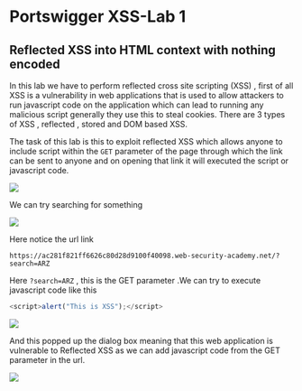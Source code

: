 # Portswigger XSS-Lab 1

## Reflected XSS into HTML context with nothing encoded

In this lab we have to perform reflected cross site scripting (XSS) , first of all XSS is a vulnerability in web applications that is used to allow attackers to run javascript code on the application which can lead to running any malicious script generally they use this to steal cookies. There are 3 types of XSS , reflected , stored and DOM based XSS.

The task of this lab is this to exploit reflected XSS which allows anyone to include script within the `GET` parameter of the page through which the link can be sent to anyone and on opening that link it will executed the script or javascript code.

<img src="https://i.imgur.com/Hpisvcu.png"/>

We can try searching for something

<img src="https://i.imgur.com/1nMfAq4.png"/>

Here notice the url link 
```
https://ac281f821ff6626c80d28d9100f40098.web-security-academy.net/?search=ARZ
```

Here `?search=ARZ` , this is the GET parameter .We can try to execute javascript code like this

```javascript
<script>alert("This is XSS");</script>
```

<img src="https://i.imgur.com/2oIPN66.png"/>

And this popped up the dialog box meaning that this web application is vulnerable to Reflected XSS as we can add javascript code from the GET parameter in the url.

<img src="https://i.imgur.com/SSYm5XB.png"/>
